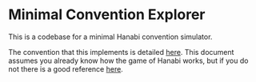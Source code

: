 # Minimal Convention Explorer
This is a codebase for a minimal Hanabi convention simulator. 

The convention that this implements is detailed [here](../blob/main/Minimal%20Convention.md). This document assumes you already know how the game of Hanabi works, but if you do not there is a good reference [here](https://github.com/hanabi/hanabi.github.io/blob/main/misc/rules.md).